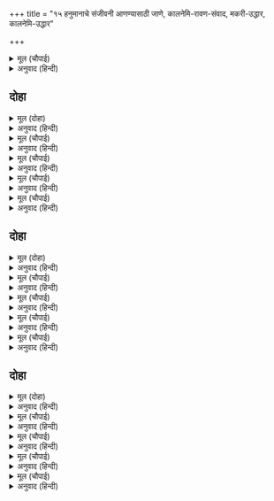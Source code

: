+++
title = "१५ हनुमानाचे संजीवनी आणण्यासाठी जाणे, कालनेमि-रावण-संवाद, मकरी-उद्धार, कालनेमि-उद्धार"

+++


<details><summary>मूल (चौपाई)</summary>

जामवंत कह बैद सुषेना।  
लंकाँ रहइ को पठई लेना॥  
धरि लघु रूप गयउ हनुमंता।  
आनेउ भवन समेत तुरंता॥
</details>

<details><summary>अनुवाद (हिन्दी)</summary>

जांबवान म्हणाला, ‘लंकेत सुषेण नावाचा वैद्य रहातो. त्याला घेऊन येण्यासाठी कुणाला पाठवावे?’ तेव्हा हनुमान छोटे रूप घेऊन सुषेणाला घरासह उचलून लगेच घेऊन आला.॥ ४॥
</details>

## दोहा


<details><summary>मूल (दोहा)</summary>

राम पदारबिंद सिर नायउ आइ सुषेन।  
कहा नाम गिरि औषधी जाहु पवनसुत लेन॥ ५५॥
</details>

<details><summary>अनुवाद (हिन्दी)</summary>

सुषेणाने येऊन श्रीरामांच्या चरणारविंदांवर मस्तक ठेवले. त्याने पर्वत व औषध यांचे नाव सांगितले आणि म्हटले, ‘हे पवनपुत्र, औषध आणण्यास जा.’॥ ५५॥
</details>

<details><summary>मूल (चौपाई)</summary>

राम चरन सरसिज उर राखी।  
चला प्रभंजनसुत बल भाषी॥  
उहाँ दूत एक मरमु जनावा।  
रावनु कालनेमि गृह आवा॥
</details>

<details><summary>अनुवाद (हिन्दी)</summary>

श्रीरामांचे चरणकमल हृदयात धरून पवनपुत्र हनुमान ‘ठीक आहे. आत्ता घेऊन येतो.’ असे सांगून निघाला. तिकडे एका गुप्तहेराने रावणाला हे गुपित सांगितले, तेव्हा रावण कालनेमीच्या घरी आला.॥ १॥
</details>

<details><summary>मूल (चौपाई)</summary>

दसमुख कहा मरमु तेहिं सुना।  
पुनि पुनि कालनेमि सिरु धुना॥  
देखत तुम्हहि नगरु जेहिं जारा।  
तासु पंथ को रोकन पारा॥
</details>

<details><summary>अनुवाद (हिन्दी)</summary>

रावणाने सर्व हकिगत सांगितली. कालनेमीने ती ऐकून वारंवार आपले डोके बडवून घेतले. तो म्हणाला, ‘तुझ्या डोळ्यांसमोर ज्याने नगर जाळून टाकले, त्याचा मार्ग कोण रोखू शकेल?॥ २॥
</details>

<details><summary>मूल (चौपाई)</summary>

भजि रघुपति करु हित आपना।  
छाँड़हु नाथ मृषा जल्पना॥  
नील कंज तनु सुंदर स्यामा।  
हृदयँ राखु लोचनाभिरामा॥
</details>

<details><summary>अनुवाद (हिन्दी)</summary>

श्रीरघुनाथांचे भजन करून तू आपले कल्याण करून घे. हे नाथ, व्यर्थ बडबड सोडून दे. नेत्रांना आनंद देणाऱ्या नीलकमलासारख्या सुंदर श्याम शरीराच्या श्रीरामांना आपल्या हृदयात धारण कर.॥ ३॥
</details>

<details><summary>मूल (चौपाई)</summary>

मैं तैं मोर मूढ़ता त्यागू।  
महा मोह निसि सूतत जागू॥  
काल ब्याल कर भच्छक जोई।  
सपनेहुँ समर कि जीतिअ सोई॥
</details>

<details><summary>अनुवाद (हिन्दी)</summary>

मी-तू असा भेद-भाव व ममतारूपी मूढता सोडून दे. महामोहरूपी रात्रीत तू झोपला आहेस. जागा हो. जो कालरूपी सर्पाचा भक्षक आहे, त्याला कधी स्वप्नातही युद्धात जिंकता येईल काय?’॥ ४॥
</details>

## दोहा


<details><summary>मूल (दोहा)</summary>

सुनि दसकंठ रिसान अति तेहिं मन कीन्ह बिचार।  
राम दूत कर मरौं बरु यह खल रत मल भार॥ ५६॥
</details>

<details><summary>अनुवाद (हिन्दी)</summary>

त्याचे बोलणे ऐकून रावण फार संतापला. तेव्हा कालनेमीने विचार केला की, याच्या हातून मरण्यापेक्षा श्रीरामाच्या दूताकरवी मरणे श्रेयस्कर. हा दुष्ट तर पापांच्या समूहात रत आहे.॥ ५६॥
</details>

<details><summary>मूल (चौपाई)</summary>

अस कहि चला रचिसि मग माया।  
सर मंदिर बर बाग बनाया॥  
मारुतसुत देखा सुभ आश्रम।  
मुनिहि बूझि जल पियौं जाइ श्रम॥
</details>

<details><summary>अनुवाद (हिन्दी)</summary>

तो मनात असा विचार करून निघाला आणि वाटेत त्याने माया केली. तलाव, मंदिर आणि सुंदर बागा बनविल्या. हनुमानाने सुंदर आश्रम पाहून विचार केला की, मुनीला विचारून पाणी प्यावे, म्हणजे थकवा जाईल.॥ १॥
</details>

<details><summary>मूल (चौपाई)</summary>

राच्छस कपट बेष तहँ सोहा।  
मायापति दूतहि चह मोहा॥  
जाइ पवनसुत नायउ माथा।  
लाग सो कहै राम गुन गाथा॥
</details>

<details><summary>अनुवाद (हिन्दी)</summary>

कालनेमी राक्षस मुनीचा कपट वेष धारण करून विराजमान झालेला होता. तो मूर्ख आपल्या मायेने मायापतींच्या दूताला मोहित करू पहात होता. मारुतीने त्याच्याजवळ जाऊन मस्तक नम्र केले. तो श्रीरामांच्या गुणांचे वर्णन करू लागला.॥ २॥
</details>

<details><summary>मूल (चौपाई)</summary>

होत महा रन रावन रामहिं।  
जितिहहिं राम न संसय या महिं॥  
इहाँ भएँ मैं देखउँ भाई।  
ग्यान दृष्टि बल मोहि अधिकाई॥
</details>

<details><summary>अनुवाद (हिन्दी)</summary>

तो म्हणाला, ‘रावण व राम यांच्यात मोठे युद्ध सुरू आहे. राम जिंकणार यात शंका नाही. हे बंधू, मी येथून ते सर्व पहात आहे. माझ्याकडे ज्ञान-दृष्टीचे मोठे बळ आहे.’॥ ३॥
</details>

<details><summary>मूल (चौपाई)</summary>

मागा जल तेहिं दीन्ह कमंडल।  
कह कपि नहिं अघाउँ थोरें जल॥  
सर मज्जन करि आतुर आवहु।  
दिच्छा देउँ ग्यान जेहिं पावहु॥
</details>

<details><summary>अनुवाद (हिन्दी)</summary>

हनुमानाने त्याला पाणी मागितले. तेव्हा त्याने कमंडलू दिला. हनुमान म्हणाला, ‘एवढॺा थोडॺा पाण्याने मी तृप्त होणार नाही.’ तेव्हा तो म्हणाला, ‘तलावात स्नान करून परत ये. मग तुला मी दीक्षा देतो. त्यामुळे तुला ज्ञान प्राप्त होईल.’॥ ४॥
</details>

## दोहा


<details><summary>मूल (दोहा)</summary>

सर पैठत कपि पद गहा मकरीं तब अकुलान।  
मारी सो धरि दिब्य तनु चली गगन चढ़ि जान॥ ५७॥
</details>

<details><summary>अनुवाद (हिन्दी)</summary>

तलावात उतरताच एका मगरीने पटकन त्याचवेळी हनुमानाचा पाय धरला. हनुमानाने तिला मारून टाकले. तेव्हा ती दिव्य देह धारण करून विमानात बसून आकाशातून निघाली.॥ ५७॥
</details>

<details><summary>मूल (चौपाई)</summary>

कपि तव दरस भइउँ निष्पापा।  
मिटा तात मुनिबर कर सापा॥  
मुनि न होइ यह निसिचर घोरा।  
मानहु सत्य बचन कपि मोरा॥
</details>

<details><summary>अनुवाद (हिन्दी)</summary>

ती म्हणाली, ‘हे वानरा, तुझ्या दर्शनामुळे मी पापरहित झाले. मला श्रेष्ठ मुनींनी दिलेला शाप नाहीसा झाला. हे कपी, हा मुनी नव्हे, घोर निशाचर आहे. माझे बोलणे खरे मान.’॥ १॥
</details>

<details><summary>मूल (चौपाई)</summary>

अस कहि गई अपछरा जबहीं।  
निसिचर निकट गयउ कपि तबहीं॥  
कह कपि मुनि गुरदछिना लेहू।  
पाछें हमहि मंत्र तुम्ह देहू॥
</details>

<details><summary>अनुवाद (हिन्दी)</summary>

असे म्हणून ती अप्सरा गेली, तोच हनुमान निशाचराजवळ आला. हनुमान म्हणाला, ‘हे मुनी, प्रथम गुरुदक्षिणा घ्या. नंतर मला मंत्र द्या.’॥ २॥
</details>

<details><summary>मूल (चौपाई)</summary>

सिर लंगूर लपेटि पछारा।  
निज तनु प्रगटेसि मरती बारा॥  
राम राम कहि छाड़ेसि प्राना।  
सुनि मन हरषि चलेउ हनुमाना॥
</details>

<details><summary>अनुवाद (हिन्दी)</summary>

हनुमानाने आपले शेपूट त्याच्या डोक्याला गुंडाळले आणि त्याला आपटले. मरताना त्याने आपले राक्षसी शरीर प्रकट केले. त्याने राम-राम म्हणत प्राण सोडले. त्याच्या तोंडून राम-नामाचे उच्चारण ऐकून हनुमानाला मनातून आनंद झाला व तो पुढे निघाला.॥ ३॥
</details>

<details><summary>मूल (चौपाई)</summary>

देखा सैल न औषध चीन्हा।  
सहसा कपि उपारि गिरि लीन्हा॥  
गहि गिरि निसि नभ धावत भयऊ।  
अवधपुरी ऊपर कपि गयऊ॥
</details>

<details><summary>अनुवाद (हिन्दी)</summary>

त्याने वैद्यांनी सांगितलेला पर्वत पाहिला, पण औषध ओळखता येईना. तेव्हा हनुमानाने एकदम पर्वतच उपटून घेतला. पर्वत घेऊन हनुमानरात्रीच आकाशमार्गाने वेगाने निघाला आणि अयोध्यापुरीवर पोहोचला.॥ ४॥
</details>
